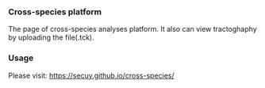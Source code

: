 ### Cross-species platform
The page of cross-species analyses platform. It also can view tractoghaphy by uploading the file(.tck).
### Usage
Please visit: https://secuy.github.io/cross-species/
